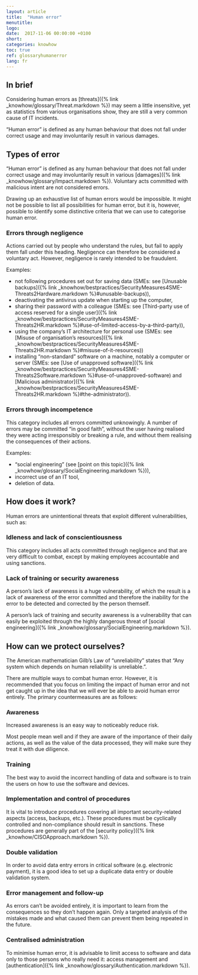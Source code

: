 ```yaml
---
layout: article
title:  "Human error"
menutitle:
logo:
date:  2017-11-06 00:00:00 +0100
short:
categories: knowhow
toc: true
ref: glossaryhumanerror
lang: fr
---
```

## In brief
Considering human errors as [threats]({% link _knowhow/glossary/Threat.markdown %}) may seem a little insensitive, yet as statistics from various organisations show, they are still a very common cause of IT incidents. 

“Human error” is defined as any human behaviour that does not fall under correct usage and may involuntarily result in various damages.

## Types of error
“Human error” is defined as any human behaviour that does not fall under correct usage and may involuntarily result in various [damages]({% link _knowhow/glossary/Impact.markdown %}). Voluntary acts committed with malicious intent are not considered errors.

Drawing up an exhaustive list of human errors would be impossible. It might not be possible to list all possibilities for human error, but it is, however, possible to identify some distinctive criteria that we can use to categorise human error.

### Errors through negligence
Actions carried out by people who understand the rules, but fail to apply them fall under this heading. Negligence can therefore be considered a voluntary act. However, negligence is rarely intended to be fraudulent.

Examples:

* not following procedures set out for saving data (SMEs: see [Unusable backups]({% link _knowhow/bestpractices/SecurityMeasures4SME-Threats2Hardware.markdown %}#unusable-backups)),
* deactivating the antivirus update when starting up the computer,
* sharing their password with a colleague (SMEs: see [Third-party use of access reserved for a single user]({% link _knowhow/bestpractices/SecurityMeasures4SME-Threats2HR.markdown %}#use-of-limited-access-by-a-third-party)),
* using the company’s IT architecture for personal use (SMEs: see [Misuse of organisation’s resources]({% link _knowhow/bestpractices/SecurityMeasures4SME-Threats2HR.markdown %}#misuse-of-it-resources))
* installing “non-standard” software on a machine, notably a computer or server (SMEs: see [Use of unapproved software]({% link _knowhow/bestpractices/SecurityMeasures4SME-Threats2Software.markdown %}#use-of-unapproved-software) and [Malicious administrator]({% link _knowhow/bestpractices/SecurityMeasures4SME-Threats2HR.markdown %}#the-administrator)).

### Errors through incompetence
This category includes all errors committed unknowingly. A number of errors may be committed “in good faith”, without the user having realised they were acting irresponsibly or breaking a rule, and without them realising the consequences of their actions.

Examples:

* “social engineering” (see [point on this topic]({% link _knowhow/glossary/SocialEngineering.markdown %})),
* incorrect use of an IT tool,
* deletion of data.

## How does it work?
Human errors are unintentional threats that exploit different vulnerabilities, such as:

### Idleness and lack of conscientiousness
This category includes all acts committed through negligence and that are very difficult to combat, except by making employees accountable and using sanctions.

### Lack of training or security awareness
A person’s lack of awareness is a huge vulnerability, of which the result is a lack of awareness of the error committed and therefore the inability for the error to be detected and corrected by the person themself.

A person’s lack of training and security awareness is a vulnerability that can easily be exploited through the highly dangerous threat of [social engineering]({% link _knowhow/glossary/SocialEngineering.markdown %}).

## How can we protect ourselves?
The American mathematician Gilb’s Law of “unreliability” states that “Any system which depends on human reliability is unreliable.”.

There are multiple ways to combat human error. However, it is recommended that you focus on limiting the impact of human error and not get caught up in the idea that we will ever be able to avoid human error entirely. The primary countermeasures are as follows:

### Awareness
Increased awareness is an easy way to noticeably reduce risk.

Most people mean well and if they are aware of the importance of their daily actions, as well as the value of the data processed, they will make sure they treat it with due diligence.

### Training
The best way to avoid the incorrect handling of data and software is to train the users on how to use the software and devices.

### Implementation and control of procedures
It is vital to introduce procedures covering all important security-related aspects (access, backups, etc.). These procedures must be cyclically controlled and non-compliance should result in sanctions. These procedures are generally part of the [security policy]({% link _knowhow/CISOApproach.markdown %}).

### Double validation
In order to avoid data entry errors in critical software (e.g. electronic payment), it is a good idea to set up a duplicate data entry or double validation system.

### Error management and follow-up
As errors can’t be avoided entirely, it is important to learn from the consequences so they don’t happen again. Only a targeted analysis of the mistakes made and what caused them can prevent them being repeated in the future.

### Centralised administration
To minimise human error, it is advisable to limit access to software and data only to those persons who really need it: access management and [authentication]({% link _knowhow/glossary/Authentication.markdown %}).
